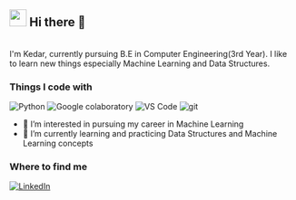 <h2> <img src="https://emojis.slackmojis.com/emojis/images/1531849430/4246/blob-sunglasses.gif?1531849430" width="30"/> Hi there 👋 </h2>

<p> </br> I'm Kedar, currently pursuing B.E in Computer Engineering(3rd Year). I like to learn new things especially Machine Learning and Data Structures.</p>



<h3>Things I code with</h3>

<p>
  <img alt="Python" src="https://img.shields.io/badge/Python-14354C?style=for-the-badge&logo=python&logoColor=white" />
  <img alt="Google colaboratory" src="https://img.shields.io/badge/-Google_Colaboratory-E87109?style=for-the-badge&logo=google-colab&logoColor=white" />
  <img alt="VS Code" src="https://img.shields.io/badge/-VS_Code-007ACC?style=for-the-badge&logo=visual-studio-code&logoColor=white" />
  <img alt="git" src="https://img.shields.io/badge/GitHub-100000?style=for-the-badge&logo=github&logoColor=white" />
</p>

- 👀 I’m interested in pursuing my career in Machine Learning
- 🌱 I’m currently learning and practicing Data Structures and Machine Learning concepts

<h3>Where to find me</h3>
<p> <a href="https://www.linkedin.com/in/kedar43" target="_blank"><img alt="LinkedIn" src="https://img.shields.io/badge/linkedin-%230077B5.svg?&style=for-the-badge&logo=linkedin&logoColor=white" /></a> 
</p>

<!---
Kedar43/Kedar43 is a ✨ special ✨ repository because its `README.md` (this file) appears on your GitHub profile.
You can click the Preview link to take a look at your changes.
--->
